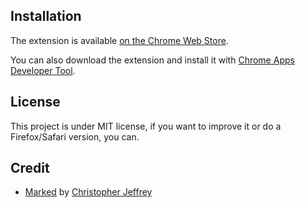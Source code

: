 ## Installation
The extension is available [on the Chrome Web Store](https://chrome.google.com/webstore/detail/preview-for-designer-news/odgbkpnicjkiefchhoeconpjbpcnobeb).

You can also download the extension and install it with [Chrome Apps Developer Tool](https://chrome.google.com/webstore/detail/chrome-apps-extensions-de/ohmmkhmmmpcnpikjeljgnaoabkaalbgc/details).

## License
This project is under MIT license, if you want to improve it or do a Firefox/Safari version, you can.

## Credit
* [Marked](https://github.com/chjj/marked) by [Christopher Jeffrey](https://github.com/chjj)
